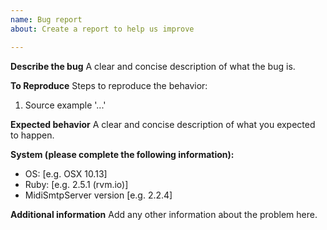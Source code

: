 ```yaml
---
name: Bug report
about: Create a report to help us improve

---
```


**Describe the bug**
A clear and concise description of what the bug is.

**To Reproduce**
Steps to reproduce the behavior:
1. Source example '...'

**Expected behavior**
A clear and concise description of what you expected to happen.

**System (please complete the following information):**
 - OS: [e.g. OSX 10.13]
 - Ruby: [e.g. 2.5.1 (rvm.io)]
 - MidiSmtpServer version [e.g. 2.2.4]

**Additional information**
Add any other information about the problem here.
